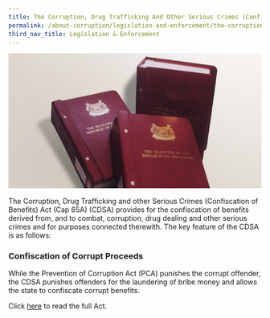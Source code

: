```yaml
---
title: The Corruption, Drug Trafficking And Other Serious Crimes (Confiscation of Benefits) Act (CAP 65A)
permalink: /about-corruption/legislation-and-enforcement/the-corruption-drug-trafficking-and-other-serious-crimes-act/
third_nav_title: Legislation & Enforcement
---
```


<img src="/images/abt-corruption_cpib-statutes.jpg" alt="prevention of corruption act">

The Corruption, Drug Trafficking and other Serious Crimes (Confiscation of Benefits) Act (Cap 65A) (CDSA) provides for the confiscation of benefits derived from, and to combat, corruption, drug dealing and other serious crimes and for purposes connected therewith. The key feature of the CDSA is as follows:

### **Confiscation of Corrupt Proceeds**

While the Prevention of Corruption Act (PCA) punishes the corrupt offender, the CDSA punishes offenders for the laundering of bribe money and allows the state to confiscate corrupt benefits. 

Click <a href="https://sso.agc.gov.sg/Act/CDTOSCCBA1992" target="_blank">here</a> to read the full Act.
